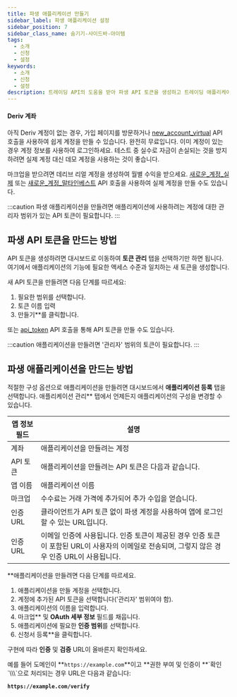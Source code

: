 ```yaml
---
title: 파생 애플리케이션 만들기
sidebar_label: 파생 애플리케이션 설정
sidebar_position: 7
sidebar_class_name: 숨기기-사이드바-아이템
tags:
  - 소개
  - 신청
  - 설정
keywords:
  - 소개
  - 신청
  - 설정
description: 트레이딩 API의 도움을 받아 파생 API 토큰을 생성하고 트레이딩 애플리케이션을 구축하는 단계별 가이드입니다. 더 보기.
---
```


#### Deriv 계좌

아직 Deriv 계정이 없는 경우, 가입 페이지를 방문하거나 <a href="/api-explorer#new_account_virtual" target="_blank" rel="noopener noreferrer">new_account_virtual</a> API 호출을 사용하여 쉽게 계정을 만들 수 있습니다. 완전히 무료입니다. 이미 계정이 있는 경우 계정 정보를 사용하여 로그인하세요. 테스트 중 실수로 자금이 손실되는 것을 방지하려면 실제 계정 대신 데모 계정을 사용하는 것이 좋습니다.

마크업을 받으려면 데리브 리얼 계정을 생성하여 월별 수익을 받으세요. <a href="/api-explorer#new_account_real" target="_blank" rel="noopener noreferrer">새로운_계정_실제</a> 또는 <a href="/api-explorer#new_account_maltainvest" target="_blank" rel="noopener noreferrer">새로운_계정_말타인베스트</a> API 호출을 사용하여 실제 계정을 만들 수도 있습니다.

:::caution
파생 애플리케이션을 만들려면 애플리케이션에 사용하려는 계정에 대한 관리자 범위가 있는 API 토큰이 필요합니다.
:::

## 파생 API 토큰을 만드는 방법

API 토큰을 생성하려면 대시보드로 이동하여 **토큰 관리** 탭을 선택하기만 하면 됩니다. 여기에서 애플리케이션의 기능에 필요한 액세스 수준과 일치하는 새 토큰을 생성합니다.

새 API 토큰을 만들려면 다음 단계를 따르세요:

1. 필요한 범위를 선택합니다.
2. 토큰 이름 입력
3. 만들기\*\*를 클릭합니다.

또는 <a href="/api-explorer#api_token" target="_blank" rel="noopener noreferrer">api_token</a> API 호출을 통해 API 토큰을 만들 수도 있습니다.

:::caution
애플리케이션을 만들려면 '관리자' 범위의 토큰이 필요합니다.
:::

## 파생 애플리케이션을 만드는 방법

적절한 구성 옵션으로 애플리케이션을 만들려면 대시보드에서 **애플리케이션 등록** 탭을 선택합니다. 애플리케이션 관리\*\* 탭에서 언제든지 애플리케이션의 구성을 변경할 수 있습니다.

| 앱 정보 필드 | 설명                                                                                                                    |
| ------- | --------------------------------------------------------------------------------------------------------------------- |
| 계좌      | 애플리케이션을 만들려는 계정                                                                                                       |
| API 토큰  | 애플리케이션을 만들려는 API 토큰은 다음과 같습니다.                                                                        |
| 앱 이름    | 애플리케이션 이름                                                                                                             |
| 마크업     | 수수료는 거래 가격에 추가되어 추가 수입을 얻습니다.                                                                         |
| 인증 URL  | 클라이언트가 API 토큰 없이 파생 계정을 사용하여 앱에 로그인할 수 있는 URL입니다.                                                     |
| 인증 URL  | 이메일 인증에 사용됩니다. 인증 토큰이 제공된 경우 인증 토큰이 포함된 URL이 사용자의 이메일로 전송되며, 그렇지 않은 경우 인증 URL이 사용됩니다. |

\*\*애플리케이션을 만들려면 다음 단계를 따르세요.

1. 애플리케이션을 만들 계정을 선택합니다.
2. 계정에 추가된 API 토큰을 선택합니다(\'관리자\' 범위여야 함).
3. 애플리케이션의 이름을 입력합니다.
4. 마크업\*\* 및 **OAuth 세부 정보** 필드를 채웁니다.
5. 애플리케이션에 필요한 **인증 범위**를 선택합니다.
6. 신청서 등록\*\*을 클릭합니다.

구현에 따라 **인증** 및 **검증** URL이 올바른지 확인하세요.

예를 들어 도메인이 \*\*`https://example.com`\*\*이고 \*\*권한 부여 및 인증이 \*\*\`확인\`\\\\\\`으로 처리되는 경우 URL은 다음과 같습니다:

**`https://example.com/verify`**
